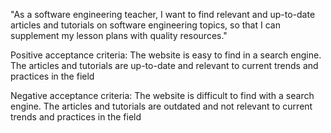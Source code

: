 "As a software engineering teacher, I want to find relevant and up-to-date articles 
and tutorials on software engineering topics, so that I can supplement my lesson plans 
with quality resources."

Positive acceptance criteria:
The website is easy to find in a search engine.
The articles and tutorials are up-to-date and relevant to current trends and practices in the field

Negative acceptance criteria:
The website is difficult to find with a search engine.
The articles and tutorials are outdated and not relevant to current trends and practices in the field
